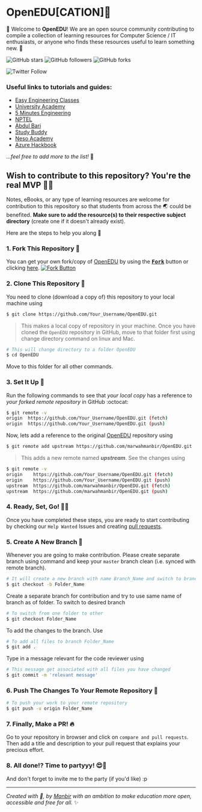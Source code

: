 # OpenEDU[CATION]:rocket:
:wave: Welcome to **OpenEDU**! We are an open source community contributing to compile a collection of learning resources for Computer Science / IT enthusiasts, or anyone who finds these resources useful to learn something new. :sparkling_heart:

![GitHub stars](https://img.shields.io/github/stars/marwahmanbir/OpenEDU?label=Stars&style=for-the-badge) ![GitHub followers](https://img.shields.io/github/followers/marwahmanbir?label=Followers&style=for-the-badge) ![GitHub forks](https://img.shields.io/github/forks/marwahmanbir/OpenEDU?label=Forks&style=for-the-badge) 

![Twitter Follow](https://img.shields.io/twitter/follow/manbirmarwah?style=social)

### Useful links to tutorials and guides:
- [Easy Engineering Classes](https://www.youtube.com/channel/UC4EX8zLiBUalk704IX_zu1Q)
- [University Academy](https://www.youtube.com/channel/UCFWCFYvqnAMT-jcCqTp_SlA)
- [5 Minutes Engineering](https://www.youtube.com/channel/UCyHta2dyCTkf29AB67AYn7A)
- [NPTEL](https://www.youtube.com/channel/UC640y4UvDAlya_WOj5U4pfA)
- [Abdul Bari](https://www.youtube.com/channel/UCZCFT11CWBi3MHNlGf019nw)
- [Study Buddy](https://www.youtube.com/user/zacklovemartin)
- [Neso Academy](https://www.youtube.com/user/nesoacademy)
- [Azure Hackbook](https://arkodyuti.github.io/hackathon-hackbook/)

...*feel free to add more to the list!* :100:

## Wish to contribute to this repository? You're the real MVP :star_struck::sparkles:
Notes, eBooks, or any type of learning resources are welcome for contribution to this repository so that students from across the :earth_asia: could be benefited. **Make sure to add the resource(s) to their respective subject directory** (create one if it doesn't already exist).

Here are the steps to help you along :scroll:

### 1. Fork This Repository :fork_and_knife:
You can get your own fork/copy of [OpenEDU](https://github.com/marwahmanbir/OpenEDU) by using the <a href="https://github.com/marwahmanbir/OpenEDU/new/master?readme=1#fork-destination-box"><kbd><b>Fork</b></kbd></a> button or clicking [here](https://github.com/marwahmanbir/OpenEDU/new/master?readme=1#fork-destination-box).
 [![Fork Button](https://help.github.com/assets/images/help/repository/fork_button.jpg)](https://github.com/CoderJolly/IPU-Engineering-Notes)
 
 
### 2. Clone This Repository :busts_in_silhouette:
You need to clone (download a copy of) this repository to your local machine using
```sh
$ git clone https://github.com/Your_Username/OpenEDU.git
```
> This makes a local copy of repository in your machine.
Once you have cloned the `OpenEDU` repository in GitHub, move to that folder first using change directory command on linux and Mac.
```sh
# This will change directory to a folder OpenEDU
$ cd OpenEDU
```
Move to this folder for all other commands.

### 3. Set It Up :wrench:
Run the following commands to see that *your local copy* has a reference to *your forked remote repository* in GitHub :octocat:
```sh
$ git remote -v
origin  https://github.com/Your_Username/OpenEDU.git (fetch)
origin  https://github.com/Your_Username/OpenEDU.git (push)
```
Now, lets add a reference to the original [OpenEDU](https://github.com/marwahmanbir/OpenEDU) repository using
```sh
$ git remote add upstream https://github.com/marwahmanbir/OpenEDU.git
```
> This adds a new remote named ***upstream***.
See the changes using
```sh
$ git remote -v
origin    https://github.com/Your_Username/OpenEDU.git (fetch)
origin    https://github.com/Your_Username/OpenEDU.git (push)
upstream  https://github.com/marwahmanbir/OpenEDU.git (fetch)
upstream  https://github.com/marwahmanbir/OpenEDU.git (push)
```

### 4. Ready, Set, Go! :turtle::rabbit2:
Once you have completed these steps, you are ready to start contributing by checking our `Help Wanted` Issues and creating [pull requests](https://github.com/marwahmanbir/OpenEDU.git/pulls).

### 5. Create A New Branch :herb:
Whenever you are going to make contribution. Please create separate branch using command and keep your `master` branch clean (i.e. synced with remote branch).
```sh
# It will create a new branch with name Branch_Name and switch to branch Folder_Name
$ git checkout -b Folder_Name
```
Create a separate branch for contribution and try to use same name of branch as of folder.
To switch to desired branch
```sh
# To switch from one folder to other
$ git checkout Folder_Name
```
To add the changes to the branch. Use
```sh
# To add all files to branch Folder_Name
$ git add .
```
Type in a message relevant for the code reviewer using
```sh
# This message get associated with all files you have changed
$ git commit -m 'relevant message'
```
### 6. Push The Changes To Your Remote Repository :rocket:
```sh
# To push your work to your remote repository
$ git push -u origin Folder_Name
```
### 7. Finally, Make a PR! :fire:
Go to your repository in browser and click on `compare and pull requests`.
Then add a title and description to your pull request that explains your precious effort.

### 8. All done!? Time to partyyy! :heart_eyes::tada:
And don't forget to invite me to the party (if you'd like) :p


---
*Created with :sparkling_heart:, by [Manbir](https://twitter.com/manbirmarwah) with an ambition to make education more open, accessible and free for all.* :sparkles:
